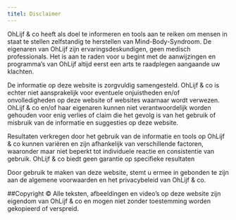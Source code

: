 ```yaml
---
titel: Disclaimer
---
```

OhLijf & co heeft als doel te informeren en tools aan te reiken om mensen in staat te stellen zelfstandig te herstellen van Mind-Body-Syndroom. De eigenaren van OhLijf zijn ervaringsdeskundigen, geen medisch professionals. Het is aan te raden voor u begint met de aanwijzingen en programma’s van OhLijf altijd eerst een arts te raadplegen aangaande uw klachten. 

De informatie op deze website is zorgvuldig samengesteld. OhLijf & co is echter niet aansprakelijk voor eventuele onjuistheden en/of onvolledigheden op deze website of websites waarnaar wordt verwezen. OhLijf & co en/of haar eigenaren kunnen niet verantwoordelijk worden gehouden voor enig verlies of claim die het gevolg is van het gebruik of misbruik van de informatie en suggesties op deze website. 

Resultaten verkregen door het gebruik van de informatie en tools op OhLijf & co kunnen variëren en zijn afhankelijk van verschillende factoren, waaronder maar niet beperkt tot individuele reactie en consistentie van gebruik. OhLijf & co biedt geen garantie op specifieke resultaten

Door gebruik te maken van deze website, stemt u ermee in gebonden te zijn aan de algemene voorwaarden en het privacybeleid van OhLijf & co.

##Copyright ©
Alle teksten, afbeeldingen en video’s op deze website zijn eigendom van OhLijf & co en mogen niet zonder toestemming worden gekopieerd of verspreid.
